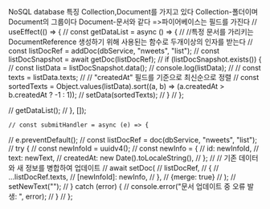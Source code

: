 NoSQL database 특징
Collection,Document를 가지고 있다
Collection-폴더이며 Document의 그룹이다
Document-문서와 같다 =>파이어베이스는 필드를 가진다
// useEffect(() => {
// const getDataList = async () => {
// //특정 문서를 가리키는 DocumentReference 생성하기 위해 사용된는 함수로 두개이상의 인자를 받는다
// const listDocRef = addDoc(dbService, "nweets", "list");
// const listDocSnapshot = await getDoc(listDocRef);
// if (listDocSnapshot.exists()) {
// const listData = listDocSnapshot.data();
// console.log(listData);
// // const texts = listData.texts;
// // "createdAt" 필드를 기준으로 최신순으로 정렬
// const sortedTexts = Object.values(listData).sort((a, b) => (a.createdAt > b.createdAt ? -1 : 1));
// setData(sortedTexts);
// }
// };

// getDataList();
// }, []);

    // const submitHandler = async (e) => {

// e.preventDefault();
// const listDocRef = doc(dbService, "nweets", "list");
// try {
// const newInfoId = uuidv4();
// const newInfo = {
// id: newInfoId,
// text: newText,
// createdAt: new Date().toLocaleString(),
// };
// // 기존 데이터와 새 정보를 병합하여 업데이트
// await setDoc(
// listDocRef,
// {
// ...listDocRef.texts,
// [newInfoId]: newInfo,
// },
// {merge: true}
// );
// setNewText("");
// } catch (error) {
// console.error("문서 업데이트 중 오류 발생: ", error);
// }
// };
